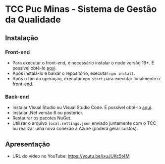 # TCC Puc Minas - Sistema de Gestão da Qualidade

## Instalação

### Front-end

- Para executar o front-end, é necessário instalar o node versão 16+. É possível obtê-lo [aqui](https://nodejs.org/en/download).
- Após instalá-lo e baixar o repositório, executar `npm install`.
- Após o fim da operação, executar `npm start` para executar localmente o front-end.

### Back-end

- Instalar Visual Studio ou Visual Studio Code. É possível obtê-lo [aqui](https://visualstudio.microsoft.com/downloads/).
- Instalar .Net versão 6 ou posterior.
- Restaurar os pacotes NuGet.
- Utilizar o arquivo `local.settings.json` enviado juntamente com o TCC ou realizar uma nova conexão à Azure (poderá gerar custos).

## Apresentação

- URL do video no YouTube: https://youtu.be/ixuJUKc5t4M
